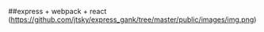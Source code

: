 ##express + webpack + react
(https://github.com/jtsky/express_gank/tree/master/public/images/img.png)